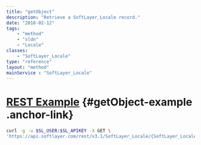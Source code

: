 ```yaml
---
title: "getObject"
description: "Retrieve a SoftLayer_Locale record."
date: "2018-02-12"
tags:
    - "method"
    - "sldn"
    - "Locale"
classes:
    - "SoftLayer_Locale"
type: "reference"
layout: "method"
mainService : "SoftLayer_Locale"
---
```


# [REST Example](#getObject-example) <a href="/article/rest/"><i class="fas fa-question"></i></a> {#getObject-example .anchor-link} 
```bash
curl -g -u $SL_USER:$SL_APIKEY -X GET \
'https://api.softlayer.com/rest/v3.1/SoftLayer_Locale/{SoftLayer_LocaleID}/getObject'
```
